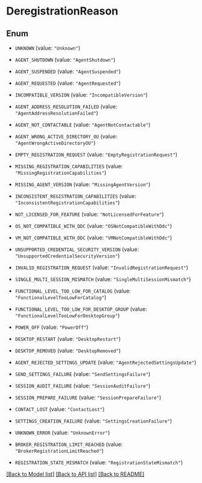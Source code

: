 # DeregistrationReason

## Enum


* `UNKNOWN` (value: `"Unknown"`)

* `AGENT_SHUTDOWN` (value: `"AgentShutdown"`)

* `AGENT_SUSPENDED` (value: `"AgentSuspended"`)

* `AGENT_REQUESTED` (value: `"AgentRequested"`)

* `INCOMPATIBLE_VERSION` (value: `"IncompatibleVersion"`)

* `AGENT_ADDRESS_RESOLUTION_FAILED` (value: `"AgentAddressResolutionFailed"`)

* `AGENT_NOT_CONTACTABLE` (value: `"AgentNotContactable"`)

* `AGENT_WRONG_ACTIVE_DIRECTORY_OU` (value: `"AgentWrongActiveDirectoryOU"`)

* `EMPTY_REGISTRATION_REQUEST` (value: `"EmptyRegistrationRequest"`)

* `MISSING_REGISTRATION_CAPABILITIES` (value: `"MissingRegistrationCapabilities"`)

* `MISSING_AGENT_VERSION` (value: `"MissingAgentVersion"`)

* `INCONSISTENT_REGISTRATION_CAPABILITIES` (value: `"InconsistentRegistrationCapabilities"`)

* `NOT_LICENSED_FOR_FEATURE` (value: `"NotLicensedForFeature"`)

* `OS_NOT_COMPATIBLE_WITH_DDC` (value: `"OSNotCompatibleWithDdc"`)

* `VM_NOT_COMPATIBLE_WITH_DDC` (value: `"VMNotCompatibleWithDdc"`)

* `UNSUPPORTED_CREDENTIAL_SECURITY_VERSION` (value: `"UnsupportedCredentialSecurityVersion"`)

* `INVALID_REGISTRATION_REQUEST` (value: `"InvalidRegistrationRequest"`)

* `SINGLE_MULTI_SESSION_MISMATCH` (value: `"SingleMultiSessionMismatch"`)

* `FUNCTIONAL_LEVEL_TOO_LOW_FOR_CATALOG` (value: `"FunctionalLevelTooLowForCatalog"`)

* `FUNCTIONAL_LEVEL_TOO_LOW_FOR_DESKTOP_GROUP` (value: `"FunctionalLevelTooLowForDesktopGroup"`)

* `POWER_OFF` (value: `"PowerOff"`)

* `DESKTOP_RESTART` (value: `"DesktopRestart"`)

* `DESKTOP_REMOVED` (value: `"DesktopRemoved"`)

* `AGENT_REJECTED_SETTINGS_UPDATE` (value: `"AgentRejectedSettingsUpdate"`)

* `SEND_SETTINGS_FAILURE` (value: `"SendSettingsFailure"`)

* `SESSION_AUDIT_FAILURE` (value: `"SessionAuditFailure"`)

* `SESSION_PREPARE_FAILURE` (value: `"SessionPrepareFailure"`)

* `CONTACT_LOST` (value: `"ContactLost"`)

* `SETTINGS_CREATION_FAILURE` (value: `"SettingsCreationFailure"`)

* `UNKNOWN_ERROR` (value: `"UnknownError"`)

* `BROKER_REGISTRATION_LIMIT_REACHED` (value: `"BrokerRegistrationLimitReached"`)

* `REGISTRATION_STATE_MISMATCH` (value: `"RegistrationStateMismatch"`)


[[Back to Model list]](../README.md#documentation-for-models) [[Back to API list]](../README.md#documentation-for-api-endpoints) [[Back to README]](../README.md)


